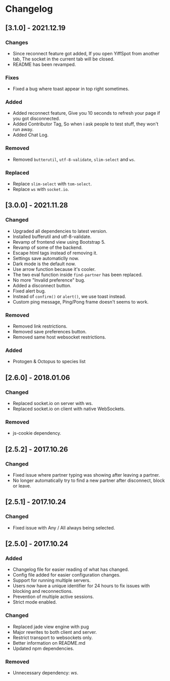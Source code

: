# Changelog

## [3.1.0] - 2021.12.19

### Changes
- Since reconnect feature got added, If you open YiffSpot from another tab, The socket in the current tab will be closed.
- README has been revamped.
### Fixes
- Fixed a bug where toast appear in top right sometimes.
### Added
- Added reconnect feature, Give you 10 seconds to refresh your page if you got disconnected.
- Added Contributor Tag, So when i ask people to test stuff, they won't run away.
- Added Chat Log.
### Removed
- Removed `butterutil`, `utf-8-validate`, `slim-select` and `ws`.
### Replaced
- Replace `slim-select` with `tom-select`.
- Replace `ws` with `socket.io`.
## [3.0.0] - 2021.11.28
### Changed
- Upgraded all dependencies to latest version.
- Installed bufferutil and utf-8-validate.
- Revamp of frontend view using Bootstrap 5.
- Revamp of some of the backend.
- Escape html tags instead of removing it.
- Settings save automaticlly now.
- Dark mode is the default now.
- Use arrow function because it's cooler.
- The two eval function inside `find-partner` has been replaced.
- No more "Invalid preference" bug.
- Added a disconnect button.
- Fixed alert bug.
- Instead of `confirm()` or `alert()`, we use toast instead.
- Custom ping message, Ping/Pong frame doesn't seems to work.

### Removed
- Removed link restrictions.
- Removed save preferences button.
- Removed same host websocket restrictions.

### Added
- Protogen & Octopus to species list

## [2.6.0] - 2018.01.06
### Changed
- Replaced socket.io on server with ws.
- Replaced socket.io on client with native WebSockets.

### Removed
- js-cookie dependency.

## [2.5.2] - 2017.10.26
### Changed
- Fixed issue where partner typing was showing after leaving a partner.
- No longer automatically try to find a new partner after disconnect, block or leave.

## [2.5.1] - 2017.10.24
### Changed
- Fixed issue with Any / All always being selected.

## [2.5.0] - 2017.10.24
### Added
- Changelog file for easier reading of what has changed.
- Config file added for easier configuration changes.
- Support for running multiple servers.
- Users now have a unique identifier for 24 hours to fix issues with blocking and reconnections.
- Prevention of multiple active sessions.
- Strict mode enabled.

### Changed
- Replaced jade view engine with pug
- Major rewrites to both client and server.
- Restrict transport to websockets only.
- Better information on README.md
- Updated npm dependencies.

### Removed
- Unnecessary dependency: *ws*.
